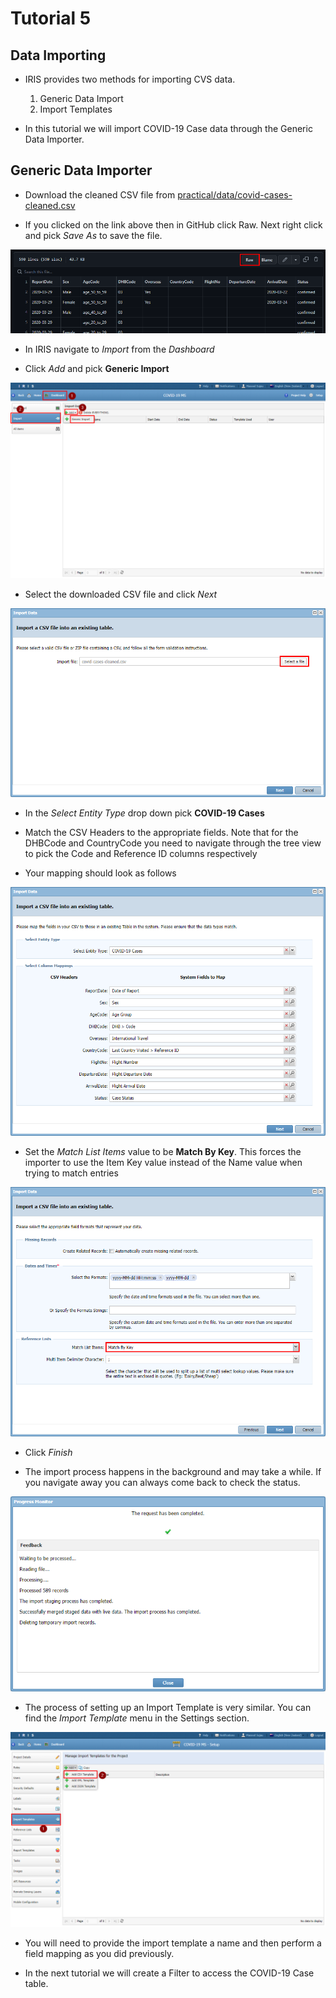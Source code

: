# Tutorial 5

## Data Importing

- IRIS provides two methods for importing CVS data. 
  1. Generic Data Import
  2. Import Templates

- In this tutorial we will import COVID-19 Case data through the Generic Data Importer.

## Generic Data Importer

- Download the cleaned CSV file from [practical/data/covid-cases-cleaned.csv](/practical/data/covid-cases-cleaned.csv)

- If you clicked on the link above then in GitHub click Raw. Next right click and pick *Save As* to save the file.

![Project Details](assets/Import_Case_GitHub_Csv.png)

- In IRIS navigate to *Import* from the *Dashboard*

- Click *Add* and pick **Generic Import**

![Project Details](assets/Import_Case_Add_Generic.png)

- Select the downloaded CSV file and click *Next*

![Project Details](assets/Import_Case_Add_Generic_Select_File.png)

- In the *Select Entity Type* drop down pick **COVID-19 Cases**

- Match the CSV Headers to the appropriate fields. Note that for the DHBCode and CountryCode you need to navigate through the tree view to pick the Code and Reference ID columns respectively

- Your mapping should look as follows

![Project Details](assets/Import_Case_Add_Generic_Map_Fields.png)

- Set the *Match List Items* value to be **Match By Key**. This forces the importer to use the Item Key value instead of the Name value when trying to match entries

![Project Details](assets/Import_Case_Add_Generic_Map_Fields_Settings.png)

- Click *Finish*

- The import process happens in the background and may take a while. If you navigate away you can always come back to check the status.

![Project Details](assets/Import_Case_Add_Generic_Finish.png)

- The process of setting up an Import Template is very similar. You can find the *Import Template* menu in the Settings section.

![Project Details](assets/Import_Case_Add_Import_Template.png)

- You will need to provide the import template a name and then perform a field mapping as you did previously.

- In the next tutorial we will create a Filter to access the COVID-19 Case table.